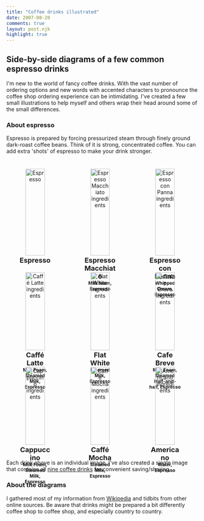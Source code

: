 ```yaml
---
title: "Coffee drinks illustrated"
date: 2007-08-20
comments: true
layout: post.njk
highlight: true
---
```

<h2 class="post-subtitle">Side-by-side diagrams of a few common espresso drinks</h2>

I'm new to the world of fancy coffee drinks. With the vast number of ordering options and new words with accented characters to pronounce the coffee shop ordering experience can be intimidating. I've created a few small illustrations to help myself and others wrap their head around some of the small differences.

### About espresso ###
Espresso is prepared by forcing pressurized steam through finely ground dark-roast coffee beans. Think of it is strong, concentrated coffee. You can add extra 'shots' of espresso to make your drink stronger.


<section class="drinks">

  <figure class="drink">
    <div class="img-wrapper">
      <img src="/media/posts/coffee-drinks-illustrated/espresso.svg" alt="Espresso" />
    </div>
    <h2>Espresso</h2>
  </figure>

  <figure class="drink">
    <div class="img-wrapper">
      <img class="drink-img" src="/media/posts/coffee-drinks-illustrated/espresso_macchiato.svg?2" alt="Espresso Macchiato ingredients" />
    </div>
    <h2>Espresso Macchiato</h2>
    <p class="ingredients">Milk foam, Espresso</p>
  </figure>

  <figure class="drink">
    <div class="img-wrapper">
      <img class="drink-img" src="/media/posts/coffee-drinks-illustrated/espresso_con_panna.svg?2" alt="Espresso con Panna ingredients" />
    </div>
    <h2>Espresso con Panna</h2>
    <p class="ingredients">Whipped Cream, Espresso</p>
  </figure>


  <figure class="drink">
    <div class="img-wrapper">
      <img class="drink-img" src="/media/posts/coffee-drinks-illustrated/caffe_latte.svg?2" alt="Caffé Latte ingredients " />
    </div>
    <h2>Caffé Latte</h2>
    <p class="ingredients">Milk Foam, Steamed Milk, Espresso</p>
  </figure>

  <figure class="drink">
    <div class="img-wrapper">
      <img class="drink-img" src="/media/posts/coffee-drinks-illustrated/flat_white.svg?2" alt="Flat White ingredients" />
    </div>
    <h2>Flat White</h2>
    <p class="ingredients">Steamed Milk, Espresso</p>
  </figure>

  <figure class="drink">
    <div class="img-wrapper">
      <img class="drink-img" src="/media/posts/coffee-drinks-illustrated/cafe_breve.svg?2" alt="Cafe Breve ingredients" />
    </div>
    <h2>Cafe Breve</h2>
    <p class="ingredients">Milk Foam, Steamed Half-and-half, Espresso</p>
  </figure>

 <figure class="drink">
    <div class="img-wrapper">
        <img class="drink-img" src="/media/posts/coffee-drinks-illustrated/cappuccino.svg?2" alt="Cappuccino ingredients" />
    </div>
    <h2>Cappuccino</h2>
    <p class="ingredients">Milk Foam, Steamed Milk, Espresso</p>
  </figure>

  <figure class="drink">
    <div class="img-wrapper">
      <img class="drink-img" src="/media/posts/coffee-drinks-illustrated/caffe_mocha.svg?2" alt="Caffe Mocha ingredients " />
    </div>
    <h2>Caffé Mocha</h2>
    <p class="ingredients">Steamed Milk, Espresso</p>
  </figure>

  <figure class="drink">
    <div class="img-wrapper">
      <img class="drink-img" src="/media/posts/coffee-drinks-illustrated/americano.svg?2" alt="Americano ingredients" />
    </div>
    <h2>Americano</h2>
    <p class="ingredients">Water, Espresso</p>
  </figure>

</section>


Each drink above is an individual image. I've also created a single image that contains all [nine coffee drinks](/media/posts/coffee-drinks-illustrated/9_coffee_drinks_illustrated.png) for convenient saving/sharing.


### About the diagrams ###

I gathered most of my information from [Wikipedia](http://www.wikipedia.org) and tidbits from other online sources. Be aware that drinks might be prepared a bit differently coffee shop to coffee shop, and especially country to country.

<style>
.drinks {
  /* Offset left to optically center */
  position: relative;
  left: -6px;

  display: grid;
  grid-template-columns: repeat(2, minmax(120px, 1fr));
  grid-column-gap: 8px;
  grid-row-gap: 16px;
  margin: 24px 0;
}

@media (min-width: 600px) {
  .drinks {
    grid-template-columns: repeat(3, minmax(140px, 240px));
  }
}

.drink {
  text-align: center;
}

.img-wrapper {
  padding: 0 16px;
}

.drink img {
  width: 100%;
}

.drink h2 {
  margin-top: 2px;
  margin-bottom: 0;
  font-size: 16px;
}

@media (min-width: 600px) {
  .drink h2 {
    font-size: 18px;
  }
}

.ingredients {
  margin-top: 0;
  color: var(--muted-color);
  font-size: 12px;
  font-weight: bold;
}

.figure--coffee-drinks {
  display: table;
  max-width: 640px;
  margin-bottom: 16px;
}

.figure--coffee-drinks img{
  max-width: 100%;
  margin-bottom: 8px;
}

</style>
